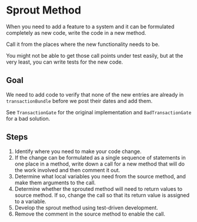 # Sprout Method

When you need to add a feature to a system and it can be formulated completely as new code, write the code in a new method.

Call it from the places where the new functionality needs to be.

You might not be able to get those call points under test easily, but at the very least, you can write tests for the new code.

## Goal

We need to add code to verify that none of the new entries are already in `transactionBundle` before we post their dates and add them.

See `TransactionGate` for the original implementation and `BadTransactionGate` for a bad solution.

## Steps

1. Identify where you need to make your code change.
2. If the change can be formulated as a single sequence of statements in one place in a method, write down a call for a new method that will do the work involved and then comment it out.
3. Determine what local variables you need from the source method, and make them arguments to the call.
4. Determine whether the sprouted method will need to return values to source method. If so, change the
call so that its return value is assigned to a variable.
5. Develop the sprout method using test-driven development.
6. Remove the comment in the source method to enable the call.
